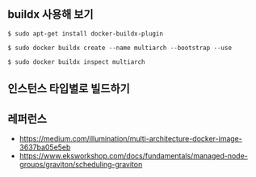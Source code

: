 ## buildx 사용해 보기 ##
```
$ sudo apt-get install docker-buildx-plugin

$ sudo docker buildx create --name multiarch --bootstrap --use

$ sudo docker buildx inspect multiarch
```



## 인스턴스 타입별로 빌드하기 ##


## 레퍼런스 ##
* https://medium.com/illumination/multi-architecture-docker-image-3637ba05e5eb
* https://www.eksworkshop.com/docs/fundamentals/managed-node-groups/graviton/scheduling-graviton
